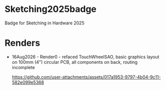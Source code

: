# Sketching2025badge

Badge for Sketching in Hardware 2025


# Renders

* 16Aug2026 - Render0 - refaced TouchWheelSAO, basic graphics layout on 100mm (4") circular PCB, all components on back, routing incomplete
  
  https://github.com/user-attachments/assets/017a1953-9797-4b04-9c11-582e099e5368


